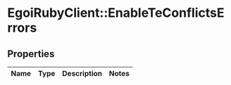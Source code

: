 # EgoiRubyClient::EnableTeConflictsErrors

## Properties
Name | Type | Description | Notes
------------ | ------------- | ------------- | -------------


